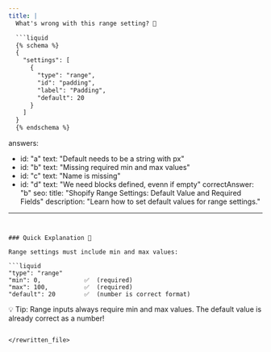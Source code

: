```yaml
---
title: |
  What's wrong with this range setting? 🔢

  ```liquid
  {% schema %}
  {
    "settings": [
      {
        "type": "range",
        "id": "padding",
        "label": "Padding",
        "default": 20
      }
    ]
  }
  {% endschema %}
  ```
answers:
  - id: "a"
    text: "Default needs to be a string with px"
  - id: "b"
    text: "Missing required min and max values"
  - id: "c"
    text: "Name is missing"
  - id: "d"
    text: "We need blocks defined, evenn if empty"
correctAnswer: "b"
seo:
  title: "Shopify Range Settings: Default Value and Required Fields"
  description: "Learn how to set default values for range settings."
---
```


### Quick Explanation 🎯

Range settings must include min and max values:

```liquid
"type": "range"
"min": 0,            ✅  (required)
"max": 100,          ✅  (required)
"default": 20        ✅  (number is correct format)
```

💡 Tip: Range inputs always require min and max values. The default value is already correct as a number! 
```

</rewritten_file>